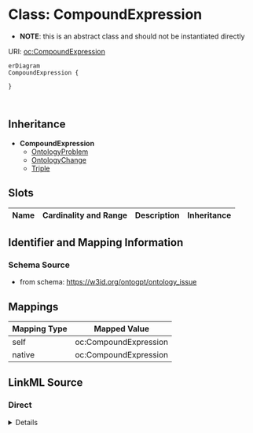

# Class: CompoundExpression


* __NOTE__: this is an abstract class and should not be instantiated directly


URI: [oc:CompoundExpression](http://w3id.org/ontogpt/ontology-class-templateCompoundExpression)



```mermaid
erDiagram
CompoundExpression {

}



```




## Inheritance
* **CompoundExpression**
    * [OntologyProblem](OntologyProblem.md)
    * [OntologyChange](OntologyChange.md)
    * [Triple](Triple.md)



## Slots

| Name | Cardinality and Range | Description | Inheritance |
| ---  | --- | --- | --- |









## Identifier and Mapping Information







### Schema Source


* from schema: https://w3id.org/ontogpt/ontology_issue





## Mappings

| Mapping Type | Mapped Value |
| ---  | ---  |
| self | oc:CompoundExpression |
| native | oc:CompoundExpression |





## LinkML Source

<!-- TODO: investigate https://stackoverflow.com/questions/37606292/how-to-create-tabbed-code-blocks-in-mkdocs-or-sphinx -->

### Direct

<details>
```yaml
name: CompoundExpression
from_schema: https://w3id.org/ontogpt/ontology_issue
abstract: true

```
</details>

### Induced

<details>
```yaml
name: CompoundExpression
from_schema: https://w3id.org/ontogpt/ontology_issue
abstract: true

```
</details>
